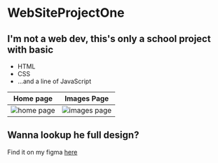 # WebSiteProjectOne

## I'm not a web dev, this's only a school project with basic

* HTML
* CSS
* ...and a line of JavaScript

| Home page  | Images Page |
| ------------- | ------------- |
|![home page](https://user-images.githubusercontent.com/89961275/221352893-9509dcf9-1272-4c79-9ec2-6e215426a6c7.png)  | ![images page](https://user-images.githubusercontent.com/89961275/221352897-365f84e9-3933-4c25-88ec-c504ad8a9000.png)

## Wanna lookup he full design?
Find it on my figma [here](https://www.figma.com/file/AJ2WqRN8kdkqNSBu3vDaB5/cs407ProjectOne?node-id=0%3A1&t=LUouT8issNAtxkXK-1)
